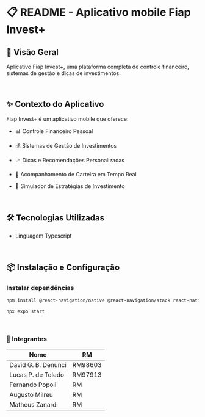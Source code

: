 # 📋 README - Aplicativo mobile Fiap Invest+

## 🎯 Visão Geral
Aplicativo Fiap Invest+, uma plataforma completa de controle financeiro, sistemas de gestão e dicas de investimentos.

<br>

## ✨ Contexto do Aplicativo
Fiap Invest+ é um aplicativo mobile que oferece:

- 📊 Controle Financeiro Pessoal

- 💰 Sistemas de Gestão de Investimentos
- 📈 Dicas e Recomendações Personalizadas
- 🔄 Acompanhamento de Carteira em Tempo Real
- 🎯 Simulador de Estratégias de Investimento

<br>

## 🛠️ Tecnologias Utilizadas
- Linguagem Typescript

<br>

## 📦 Instalação e Configuração

### Instalar dependências
```bash
npm install @react-navigation/native @react-navigation/stack react-native-screens react-native-safe-area-context
```
```bash
npx expo start
```
<br>

### 👥 Integrantes

| Nome               | RM       |
|--------------------|----------|
| David G. B. Denunci| RM98603  |
| Lucas P. de Toledo | RM97913  |
| Fernando Popoli    | RM  |
| Augusto Milreu     | RM  |
| Matheus Zanardi    | RM  |
